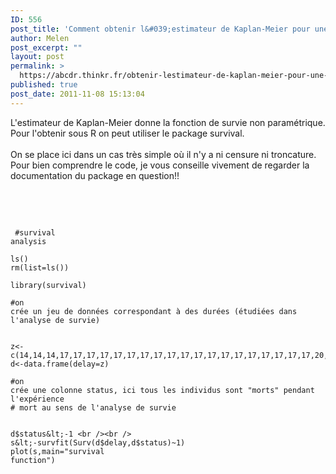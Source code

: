 ```yaml
---
ID: 556
post_title: 'Comment obtenir l&#039;estimateur de Kaplan-Meier pour une analyse de survie avec R ?'
author: Melen
post_excerpt: ""
layout: post
permalink: >
  https://abcdr.thinkr.fr/obtenir-lestimateur-de-kaplan-meier-pour-une-analyse-de-survie/
published: true
post_date: 2011-11-08 15:13:04
---
```

L'estimateur de Kaplan-Meier donne la fonction de survie non paramétrique.<br />Pour l'obtenir sous R on peut utiliser le package survival.<br /><br />On se place ici dans un cas très simple où il n'y a ni censure ni troncature.<br />Pour bien comprendre le code, je vous conseille vivement de regarder la documentation du package en question!!<br /><br /><br /> <pre><code><br /><br /> #survival analysis<br /><br />ls()<br />rm(list=ls())<br /><br />library(survival)<br /><br />#on crée un jeu de données correspondant à des durées (étudiées dans l'analyse de survie)<br /><br /> z&lt;-c(14,14,14,17,17,17,17,17,17,17,17,17,17,17,17,17,17,17,17,17,17,17,20,20,20,20,20,20,20,20,20,20,20,20,20,20,20,20,20,20,20,20,20,20,20,20,20,20,23)<br />d&lt;-data.frame(delay=z)<br /><br />#on crée une colonne status, ici tous les individus sont "morts" pendant l'expérience <br /># mort au sens de l'analyse de survie<br /><br /> d$status&lt;-1 <br /><br /> s&lt;-survfit(Surv(d$delay,d$status)~1)<br />plot(s,main="survival function")<br /><br /><br /></code></pre>
